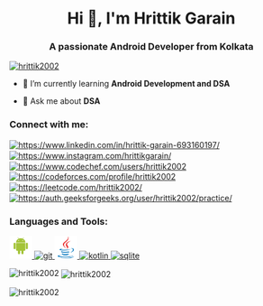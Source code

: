 <h1 align="center">Hi 👋, I'm Hrittik Garain</h1>
<h3 align="center">A passionate Android Developer from Kolkata</h3>

<p align="left"> <a href="https://github.com/ryo-ma/github-profile-trophy"><img src="https://github-profile-trophy.vercel.app/?username=hrittik2002" alt="hrittik2002" /></a> </p>

- 🌱 I’m currently learning **Android Development and DSA**

- 💬 Ask me about **DSA**

<h3 align="left">Connect with me:</h3>
<p align="left">
<a href="https://linkedin.com/in/https://www.linkedin.com/in/hrittik-garain-693160197/" target="blank"><img align="center" src="https://raw.githubusercontent.com/rahuldkjain/github-profile-readme-generator/master/src/images/icons/Social/linked-in-alt.svg" alt="https://www.linkedin.com/in/hrittik-garain-693160197/" height="30" width="40" /></a>
<a href="https://instagram.com/https://www.instagram.com/hrittikgarain/" target="blank"><img align="center" src="https://raw.githubusercontent.com/rahuldkjain/github-profile-readme-generator/master/src/images/icons/Social/instagram.svg" alt="https://www.instagram.com/hrittikgarain/" height="30" width="40" /></a>
<a href="https://www.codechef.com/users/https://www.codechef.com/users/hrittik2002" target="blank"><img align="center" src="https://cdn.jsdelivr.net/npm/simple-icons@3.1.0/icons/codechef.svg" alt="https://www.codechef.com/users/hrittik2002" height="30" width="40" /></a>
<a href="https://codeforces.com/profile/https://codeforces.com/profile/hrittik2002" target="blank"><img align="center" src="https://cdn.jsdelivr.net/npm/simple-icons@3.0.1/icons/codeforces.svg" alt="https://codeforces.com/profile/hrittik2002" height="30" width="40" /></a>
<a href="https://www.leetcode.com/https://leetcode.com/hrittik2002/" target="blank"><img align="center" src="https://raw.githubusercontent.com/rahuldkjain/github-profile-readme-generator/master/src/images/icons/Social/leet-code.svg" alt="https://leetcode.com/hrittik2002/" height="30" width="40" /></a>
<a href="https://auth.geeksforgeeks.org/user/https://auth.geeksforgeeks.org/user/hrittik2002/practice/" target="blank"><img align="center" src="https://raw.githubusercontent.com/rahuldkjain/github-profile-readme-generator/master/src/images/icons/Social/geeks-for-geeks.svg" alt="https://auth.geeksforgeeks.org/user/hrittik2002/practice/" height="30" width="40" /></a>
</p>

<h3 align="left">Languages and Tools:</h3>
<p align="left"> <a href="https://developer.android.com" target="_blank"> <img src="https://raw.githubusercontent.com/devicons/devicon/master/icons/android/android-original-wordmark.svg" alt="android" width="40" height="40"/> </a> <a href="https://git-scm.com/" target="_blank"> <img src="https://www.vectorlogo.zone/logos/git-scm/git-scm-icon.svg" alt="git" width="40" height="40"/> </a> <a href="https://www.java.com" target="_blank"> <img src="https://raw.githubusercontent.com/devicons/devicon/master/icons/java/java-original.svg" alt="java" width="40" height="40"/> </a> <a href="https://kotlinlang.org" target="_blank"> <img src="https://www.vectorlogo.zone/logos/kotlinlang/kotlinlang-icon.svg" alt="kotlin" width="40" height="40"/> </a> <a href="https://www.sqlite.org/" target="_blank"> <img src="https://www.vectorlogo.zone/logos/sqlite/sqlite-icon.svg" alt="sqlite" width="40" height="40"/> </a> </p>

<p><img align="left" src="https://github-readme-stats.vercel.app/api/top-langs?username=hrittik2002&show_icons=true&locale=en&layout=compact" alt="hrittik2002" /></p>

<p>&nbsp;<img align="center" src="https://github-readme-stats.vercel.app/api?username=hrittik2002&show_icons=true&locale=en" alt="hrittik2002" /></p>

<p><img align="center" src="https://github-readme-streak-stats.herokuapp.com/?user=hrittik2002&" alt="hrittik2002" /></p>

